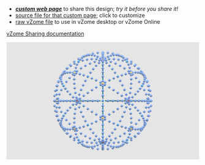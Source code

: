 
 - [***custom web page***][post] to share this design; *try it before you share it!*
 - [source file for that custom page][source]; click to customize
 - [raw vZome file][raw] to use in vZome desktop or vZome Online

[vZome Sharing documentation](https://vzome.github.io/vzome/sharing.html#how-it-works)

![Image](<30-gon-field-15-circlesvZome.png>)


[post]: <https://John-Kostick.github.io/vzome-sharing/2022/02/08/30-gon-field-15-circlesvZome-09-13-29.html>
[source]: <https://github.com/John-Kostick/vzome-sharing/edit/main/_posts/2022-02-08-30-gon-field-15-circlesvZome-09-13-29.md>
[raw]: <https://raw.githubusercontent.com/John-Kostick/vzome-sharing/main/2022/02/08/09-13-29-30-gon-field-15-circlesvZome/30-gon-field-15-circlesvZome.vZome>